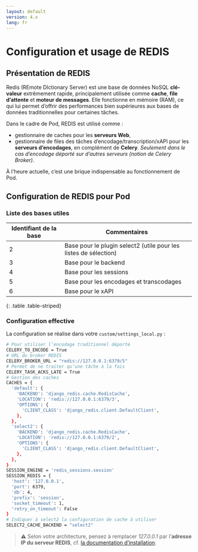 ```yaml
---
layout: default
version: 4.x
lang: fr
---
```


# Configuration et usage de REDIS

## Présentation de REDIS

Redis (REmote DIctionary Server) est une base de données NoSQL **clé-valeur** extrêmement rapide, principalement utilisée comme **cache**, **file d’attente** et **moteur de messages**.
Elle fonctionne en mémoire (RAM), ce qui lui permet d’offrir des performances bien supérieures aux bases de données traditionnelles pour certaines tâches.

Dans le cadre de Pod, REDIS est utilisé comme :

- gestionnaire de caches pour les **serveurs Web**,
- gestionnaire de files des tâches d’encodage/transcription/xAPI pour les **serveurs d’encodages**, en complément de **Celery**. _Seulement dans le cas d’encodage déporté sur d’autres serveurs (notion de Celery Broker)_.

À l’heure actuelle, c’est une brique indispensable au fonctionnement de Pod.

## Configuration de REDIS pour Pod

### Liste des bases utiles

| Identifiant de la base | Commentaires                        |
|------------------------|-------------------------------------|
| 2                      | Base pour le plugin select2 (utile pour les listes de sélection) |
| 3                      | Base pour le backend |
| 4                      | Base pour les sessions |
| 5                      | Base pour les encodages et transcodages |
| 6                      | Base pour le xAPI |
{: .table .table-striped}

### Configuration effective

La configuration se réalise dans votre ```custom/settings_local.py``` :

```sh
# Pour utiliser l’encodage traditionnel déporté
CELERY_TO_ENCODE = True
# URL du broker REDIS
CELERY_BROKER_URL = "redis://127.0.0.1:6379/5"
# Permet de ne traiter qu’une tâche à la fois
CELERY_TASK_ACKS_LATE = True
# Gestion des caches
CACHES = {
  'default': {
    'BACKEND': 'django_redis.cache.RedisCache',
    'LOCATION': 'redis://127.0.0.1:6379/3',
    'OPTIONS': {
      'CLIENT_CLASS': 'django_redis.client.DefaultClient',
    },
  },
  'select2': {
    'BACKEND': 'django_redis.cache.RedisCache',
    'LOCATION': 'redis://127.0.0.1:6379/2',
    'OPTIONS': {
      'CLIENT_CLASS': 'django_redis.client.DefaultClient',
    },
  },
}
SESSION_ENGINE = 'redis_sessions.session'
SESSION_REDIS = {
  'host': '127.0.0.1',
  'port': 6379,
  'db': 4,
  'prefix': 'session',
  'socket_timeout': 1,
  'retry_on_timeout': False
}
# Indiquer à select2 la configuration de cache à utiliser
SELECT2_CACHE_BACKEND = "select2"
```

> ⚠️ Selon votre architecture, pensez à remplacer _127.0.0.1_ par l’**adresse IP du serveur REDIS**, cf. [la documentation d’installation](install_standalone_fr#redis).
